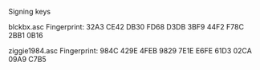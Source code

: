 Signing keys

blckbx.asc
Fingerprint: 32A3 CE42 DB30 FD68 D3DB  3BF9 44F2 F78C 2BB1 0B16

ziggie1984.asc
Fingerprint: 984C 429E 4FEB 9829 7E1E  E6FE 61D3 02CA 09A9 C7B5